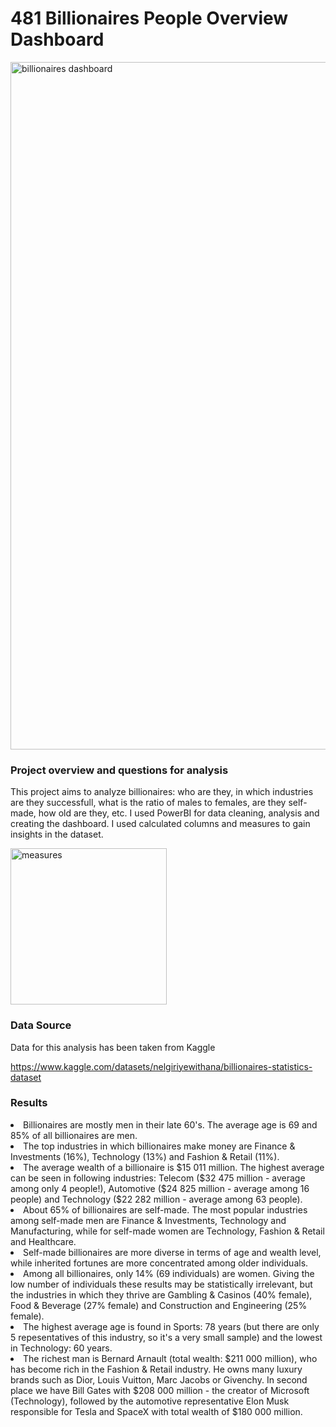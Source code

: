 # 481 Billionaires People Overview Dashboard

<img 
   src="https://github.com/user-attachments/assets/1eb55af6-abb7-4cd6-a3d1-9a9b16e8aaea"
   alt="billionaires dashboard" 
   width="1100" 
   height="auto">

   
### Project overview and questions for analysis
This project aims to analyze billionaires: who are they, in which industries are they successfull, what is the ratio of males to females, are they self-made, how old are they, etc.
I used PowerBI for data cleaning, analysis and creating the dashboard. I used calculated columns and measures to gain insights in the dataset.

<img width="250" alt="measures" src="https://github.com/user-attachments/assets/a93b7011-dda3-4cb7-9ce1-33ed0912a960">




### Data Source

Data for this analysis has been taken from Kaggle 

https://www.kaggle.com/datasets/nelgiriyewithana/billionaires-statistics-dataset


### Results

<li> Billionaires are mostly men in their late 60's. The average age is 69 and 85% of all billionaires are men.
<li> The top industries in which billionaires make money are Finance & Investments (16%), Technology (13%) and Fashion & Retail (11%). 
<li> The average wealth of a billionaire is $15 011 million. The highest average can be seen in following industries: Telecom ($32 475 million - average among only 4 people!), Automotive ($24 825 million - average among 16 people) and Technology ($22 282 million - average among 63 people). 

<li> About 65% of billionaires are self-made. The most popular industries among self-made men are Finance & Investments, Technology and Manufacturing, while for self-made women are Technology, Fashion & Retail and Healthcare.
<li> Self-made billionaires are more diverse in terms of age and wealth level, while inherited fortunes are more concentrated among older individuals. 

<li> Among all billionaires, only 14% (69 individuals) are women. Giving the low number of individuals these results may be statistically irrelevant, but the industries in which they thrive are Gambling & Casinos (40% female), Food & Beverage (27% female) and Construction and Engineering (25% female). 
<li> The highest average age is found in Sports: 78 years (but there are only 5 repesentatives of this industry, so it's a very small sample) and the lowest in Technology: 60 years.

<li> The richest man is Bernard Arnault (total wealth: $211 000 million), who has become rich in the Fashion & Retail industry. He owns many luxury brands such as Dior, Louis Vuitton, Marc Jacobs or Givenchy. In second place we have Bill Gates with $208 000 million - the creator of Microsoft (Technology), followed by  the automotive representative Elon Musk responsible for Tesla and SpaceX with total wealth of $180 000 million.
